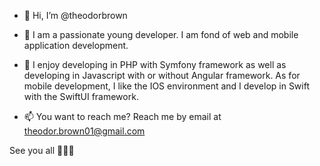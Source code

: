 - 👋 Hi, I’m @theodorbrown

- 👀 I am a passionate young developer. I am fond of web and mobile application development.

- 🌱 I enjoy developing in PHP with Symfony framework as well as developing in Javascript with or without Angular framework.
     As for mobile development, I like the IOS environment and I develop in Swift with the SwiftUI framework.
     
- 📫 You want to reach me? Reach me by email at theodor.brown01@gmail.com

 See you all 👋👋👋
